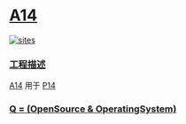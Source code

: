# [A14](https://github.com/OS-Q/A14)

[![sites](http://182.61.61.133/link/resources/OSQ.png)](http://www.OS-Q.com)
### [工程描述](https://github.com/OS-Q/A14/wiki)

[A14](https://github.com/OS-Q/A14) 用于 [P14](https://github.com/OS-Q/P14)
### [Q = (OpenSource & OperatingSystem) ](http://www.OS-Q.com)
